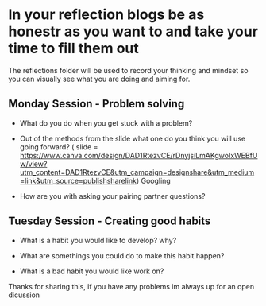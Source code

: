 # In your reflection blogs be as honestr as you want to and take your time to fill them out
The reflections folder will be used to record your thinking and mindset so you can visually see what you are doing and aiming for.


## Monday Session - Problem solving
- What do you do when you get stuck with a problem? 

- Out of the methods from the slide what one do you think you will use going forward? ( slide = https://www.canva.com/design/DAD1RtezvCE/rDnyjsiLmAKgwoIxWEBfUw/view?utm_content=DAD1RtezvCE&utm_campaign=designshare&utm_medium=link&utm_source=publishsharelink)
Googling
- How are you with asking your pairing partner questions? 



## Tuesday Session - Creating good habits
- What is a habit you would like to develop? why?

- What are somethings you could do to make this habit happen?

- What is a bad habit you would like work on?

Thanks for sharing this, if you have any problems im always up for an open dicussion
